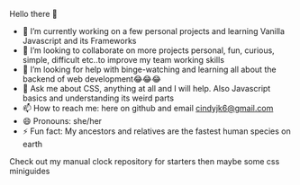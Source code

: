 
Hello there 👋

- 🔭 I’m currently working on a few personal projects and learning Vanilla Javascript and its Frameworks
- 👯 I’m looking to collaborate on more projects personal, fun, curious, simple, difficult etc..to improve my team working skills
- 🤔 I’m looking for help with binge-watching and learning all about the backend of web development😂😂😂
- 💬 Ask me about CSS, anything at all and I will help. Also Javascript basics and understanding its weird parts
- 📫 How to reach me: here on github and email cindyjk6@gmail.com
- 😄 Pronouns: she/her
- ⚡ Fun fact: My ancestors and relatives are the fastest human species on earth

 Check out my manual clock repository for starters then maybe some css miniguides
 
 
 

